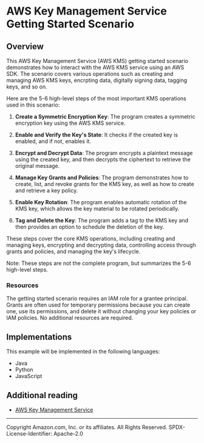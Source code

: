 # AWS Key Management Service Getting Started Scenario

## Overview

 This AWS Key Management Service (AWS KMS) getting started scenario demonstrates how to interact with the AWS KMS service using an AWS SDK.  The scenario covers various operations such as creating and managing AWS KMS keys, encrpting data, digitally signing data, tagging keys, and so on. 

Here are the 5-6 high-level steps of the most important KMS operations used in this scenario:

1. **Create a Symmetric Encryption Key**: The program creates a symmetric encryption key using the AWS KMS service.

2. **Enable and Verify the Key's State**: It checks if the created key is enabled, and if not, enables it.

3. **Encrypt and Decrypt Data**: The program encrypts a plaintext message using the created key, and then decrypts the ciphertext to retrieve the original message.

4. **Manage Key Grants and Policies**: The program demonstrates how to create, list, and revoke grants for the KMS key, as well as how to create and retrieve a key policy.

5. **Enable Key Rotation**: The program enables automatic rotation of the KMS key, which allows the key material to be rotated periodically.

6. **Tag and Delete the Key**: The program adds a tag to the KMS key and then provides an option to schedule the deletion of the key.

These steps cover the core KMS operations, including creating and managing keys, encrypting and decrypting data, controlling access through grants and policies, and managing the key's lifecycle. 

Note: These steps are not the complete program, but summarizes the 5-6 high-level steps. 

### Resources

The getting started scenario requires an IAM role for a grantee principal. Grants are often used for temporary permissions because you can create one, use its permissions, and delete it without changing your key policies or IAM policies. No additional resources are required.

## Implementations

This example will be implemented in the following languages:

- Java
- Python
- JavaScript

## Additional reading

- [AWS Key Management Service](https://docs.aws.amazon.com/kms/latest/developerguide/overview.html)

---

Copyright Amazon.com, Inc. or its affiliates. All Rights Reserved. SPDX-License-Identifier: Apache-2.0
